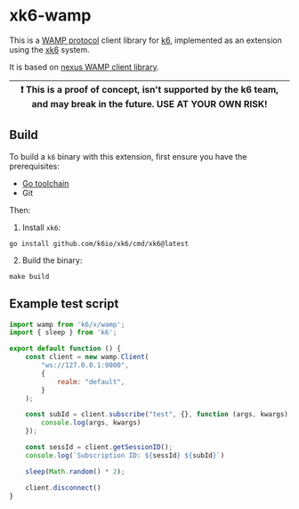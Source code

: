 # xk6-wamp

This is a [WAMP protocol](https://wamp-proto.org) client library for [k6](https://go.k6.io/k6),
implemented as an extension using the [xk6](https://github.com/k6io/xk6) system.

It is based on [nexus WAMP client library](https://github.com/gammazero/nexus).

| :exclamation: This is a proof of concept, isn't supported by the k6 team, and may break in the future. USE AT YOUR OWN RISK! |
|------|

## Build

To build a `k6` binary with this extension, first ensure you have the prerequisites:

- [Go toolchain](https://go101.org/article/go-toolchain.html)
- Git

Then:

1. Install `xk6`:
  ```shell
  go install github.com/k6io/xk6/cmd/xk6@latest
  ```

2. Build the binary:
  ```shell
  make build
  ```

## Example test script

```javascript
import wamp from 'k6/x/wamp';
import { sleep } from 'k6';

export default function () {
    const client = new wamp.Client(
        "ws://127.0.0.1:9000",
        {
            realm: "default",
        }
    );

    const subId = client.subscribe("test", {}, function (args, kwargs) {
        console.log(args, kwargs)
    });

    const sessId = client.getSessionID();
    console.log(`Subscription ID: ${sessId} ${subId}`)

    sleep(Math.random() * 2);

    client.disconnect()
}
```
